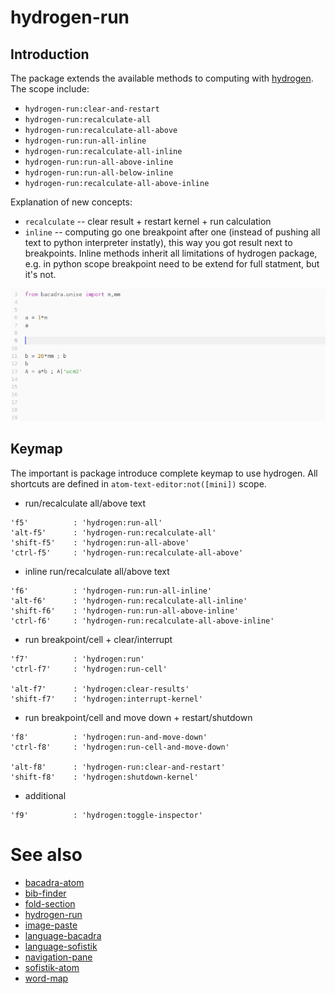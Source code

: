 # hydrogen-run

## Introduction

The package extends the available methods to computing with [hydrogen](https://atom.io/packages/hydrogen). The scope include:

* `hydrogen-run:clear-and-restart`
* `hydrogen-run:recalculate-all`
* `hydrogen-run:recalculate-all-above`
* `hydrogen-run:run-all-inline`
* `hydrogen-run:recalculate-all-inline`
* `hydrogen-run:run-all-above-inline`
* `hydrogen-run:run-all-below-inline`
* `hydrogen-run:recalculate-all-above-inline`

Explanation of new concepts:

* `recalculate` -- clear result + restart kernel + run calculation
* `inline` -- computing go one breakpoint after one (instead of pushing all text to python interpreter instatly), this way you got result next to breakpoints. Inline methods inherit all limitations of hydrogen package, e.g. in python scope breakpoint need to be extend for full statment, but it's not.

![inline-gif](ppt-1.gif)

## Keymap

The important is package introduce complete keymap to use hydrogen. All shortcuts are defined in `atom-text-editor:not([mini])` scope.

* run/recalculate all/above text
```
'f5'          : 'hydrogen:run-all'
'alt-f5'      : 'hydrogen-run:recalculate-all'
'shift-f5'    : 'hydrogen:run-all-above'
'ctrl-f5'     : 'hydrogen-run:recalculate-all-above'
```

* inline run/recalculate all/above text
```
'f6'          : 'hydrogen-run:run-all-inline'
'alt-f6'      : 'hydrogen-run:recalculate-all-inline'
'shift-f6'    : 'hydrogen-run:run-all-above-inline'
'ctrl-f6'     : 'hydrogen-run:recalculate-all-above-inline'
```

* run breakpoint/cell + clear/interrupt
```
'f7'          : 'hydrogen:run'
'ctrl-f7'     : 'hydrogen:run-cell'

'alt-f7'      : 'hydrogen:clear-results'
'shift-f7'    : 'hydrogen:interrupt-kernel'
```

* run breakpoint/cell and move down + restart/shutdown
```
'f8'          : 'hydrogen:run-and-move-down'
'ctrl-f8'     : 'hydrogen:run-cell-and-move-down'

'alt-f8'      : 'hydrogen-run:clear-and-restart'
'shift-f8'    : 'hydrogen:shutdown-kernel'
```

* additional
```
'f9'          : 'hydrogen:toggle-inspector'
```

# See also

* [bacadra-atom](https://github.com/bacadra/bacadra-atom)
* [bib-finder](https://github.com/bacadra/bib-finder)
* [fold-section](https://github.com/bacadra/fold-section)
* [hydrogen-run](https://github.com/bacadra/hydrogen-run)
* [image-paste](https://github.com/bacadra/image-paste)
* [language-bacadra](https://github.com/bacadra/language-bacadra)
* [language-sofistik](https://github.com/bacadra/language-sofistik)
* [navigation-pane](https://github.com/bacadra/navigation-pane)
* [sofistik-atom](https://github.com/bacadra/sofistik-atom)
* [word-map](https://github.com/bacadra/word-map)
